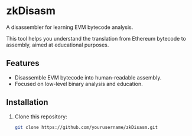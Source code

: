 # zkDisasm

A disassembler for learning EVM bytecode analysis. 

This tool helps you understand the translation from Ethereum bytecode to assembly, aimed at educational purposes.

## Features

- Disassemble EVM bytecode into human-readable assembly.
- Focused on low-level binary analysis and education.

## Installation

1. Clone this repository:
   ```bash
   git clone https://github.com/yourusername/zkDisasm.git
   ```

